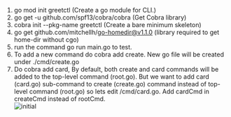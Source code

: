 1. go mod init greetctl (Create a go module for CLI.)
2. go get -u github.com/spf13/cobra/cobra (Get Cobra library)
3. cobra init --pkg-name greetctl (Create a bare minimum skeleton)
4. go get github.com/mitchellh/go-homedir@v1.1.0 (library required to get home-dir without cgo)
5. run the command go run main.go to test.
6. To add a new command do cobra add create. New go file will be created under ./cmd/create.go
7. Do cobra add card, By default, both create and card commands will be added to the top-level command (root.go). But we want to add card (card.go) sub-command to create (create.go) command instead of top-level command (root.go) so lets edit /cmd/card.go. Add cardCmd in createCmd instead of rootCmd. </br>
![initial](./img/initial-card.pngimage.png)
